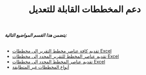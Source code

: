 ﻿---
title: دعم المخططات القابلة للتعديل
type: docs
weight: 60
url: /ar/reportingservices/support-for-editable-charts/
---
###### **يتضمن هذا القسم المواضيع التالية:**
- [تقديم كافة عناصر مخطط التقرير إلى مخططات Excel](/cells/ar/reportingservices/render-all-report-chart-items-to-excel-charts/)
- [تقديم عناصر المخطط للتقرير المحدد إلى مخططات Excel](/cells/ar/reportingservices/render-chart-items-of-selected-report-to-excel-charts/)
- [تقديم عناصر المخطط المحدد إلى مخططات Excel](/cells/ar/reportingservices/render-selected-chart-items-to-excel-charts/)
- [أنواع المخططات غير المتطابقة](/cells/ar/reportingservices/mismatch-chart-types/)
